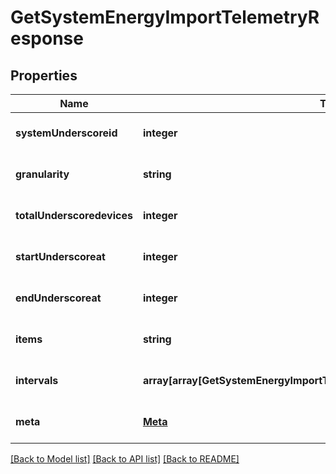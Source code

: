 # GetSystemEnergyImportTelemetryResponse

## Properties
Name | Type | Description | Notes
------------ | ------------- | ------------- | -------------
**systemUnderscoreid** | **integer** |  | [optional] [default to null]
**granularity** | **string** |  | [optional] [default to null]
**totalUnderscoredevices** | **integer** |  | [optional] [default to null]
**startUnderscoreat** | **integer** |  | [optional] [default to null]
**endUnderscoreat** | **integer** |  | [optional] [default to null]
**items** | **string** |  | [optional] [default to null]
**intervals** | **array[array[GetSystemEnergyImportTelemetryResponseIntervalsInnerInner]]** |  | [optional] [default to null]
**meta** | [**Meta**](Meta.md) |  | [optional] [default to null]

[[Back to Model list]](../README.md#documentation-for-models) [[Back to API list]](../README.md#documentation-for-api-endpoints) [[Back to README]](../README.md)


